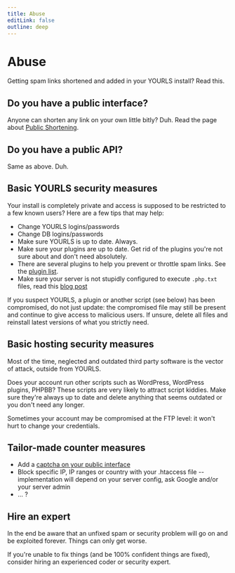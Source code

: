 ```yaml
---
title: Abuse
editLink: false
outline: deep
---
```


# Abuse

Getting spam links shortened and added in your YOURLS install? Read this.

## Do you have a public interface?

Anyone can shorten any link on your own little bitly? Duh. Read the page about [Public Shortening](/guide/advanced/public-shortening).

## Do you have a public API?

Same as above. Duh.

## Basic YOURLS security measures

Your install is completely private and access is supposed to be restricted to a few known users? Here are a few tips that may help:

* Change YOURLS logins/passwords
* Change DB logins/passwords
* Make sure YOURLS is up to date. Always.
* Make sure your plugins are up to date. Get rid of the plugins you're not sure about and don't need absolutely.
* There are several plugins to help you prevent or throttle spam links. See the [plugin list](https://github.com/YOURLS/awesome-yourls).
* Make sure your server is not stupidly configured to execute `.php.txt` files, read this [blog post](http://blog.yourls.org/2013/03/getting-spam-links-in-yourls-read-this/)

If you suspect YOURLS, a plugin or another script (see below) has been compromised, do not just update: the compromised file may still be present and continue to give access to malicious users. If unsure, delete all files and reinstall latest versions of what you strictly need.

## Basic hosting security measures

Most of the time, neglected and outdated third party software is the vector of attack, outside from YOURLS.

Does your account run other scripts such as WordPress, WordPress plugins, PHPBB? These scripts are very likely to attract script kiddies. Make sure they're always up to date and delete anything that seems outdated or you don't need any longer.

Sometimes your account may be compromised at the FTP level: it won't hurt to change your credentials.

## Tailor-made counter measures

* Add a [captcha on your public interface](http://blog.yourls.org/2015/05/integrating-the-new-google-recaptcha-with-yourls/)
* Block specific IP, IP ranges or country with your .htaccess file -- implementation will depend on your server config, ask Google and/or your server admin
* ... ?

## Hire an expert

In the end be aware that an unfixed spam or security problem will go on and be exploited forever. Things can only get worse.

If you're unable to fix things (and be 100% confident things are fixed), consider hiring an experienced coder or security expert.
